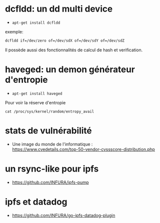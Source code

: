# dcfldd: un dd multi device

- `apt-get install dcfldd`

exemple:

```bash
dcfldd if=/dev/zero of=/dev/sdX of=/dev/sdY of=/dev/sdZ
```
Il possède aussi des fonctionnalités de calcul de hash et verification.


# haveged: un demon générateur d'entropie

- `apt-get install haveged`

Pour voir la réserve d'entropie
```
cat /proc/sys/kernel/random/entropy_avail
```

# stats de vulnérabilité

- Une image du monde de l'informatique : https://www.cvedetails.com/top-50-vendor-cvssscore-distribution.php

# un rsync-like pour ipfs

- https://github.com/INFURA/ipfs-pump

# ipfs et datadog

- https://github.com/INFURA/go-ipfs-datadog-plugin
